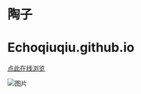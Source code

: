 # 陶子
# Echoqiuqiu.github.io
[点此在线浏览](https://Echoqiuqiu.github.io/)

![图片](https://image.baidu.com/search/detail?ct=503316480&z=0&ipn=d&word=%E5%B0%8F%E6%A2%85&step_word=&hs=0&pn=19&spn=0&di=43780&pi=0&rn=1&tn=baiduimagedetail&is=0%2C0&istype=2&ie=utf-8&oe=utf-8&in=&cl=2&lm=-1&st=-1&cs=3843670716%2C153824471&os=639836521%2C528183316&simid=3165480073%2C3541398405&adpicid=0&lpn=0&ln=1726&fr=&fmq=1587715041089_R&fm=index&ic=0&s=undefined&hd=undefined&latest=undefined&copyright=undefined&se=&sme=&tab=0&width=&height=&face=undefined&ist=&jit=&cg=&bdtype=0&oriquery=&objurl=http%3A%2F%2F5b0988e595225.cdn.sohucs.com%2Fimages%2F20181219%2F2acd8332169a45a2858eb31cf50893f3.jpeg&fromurl=ippr_z2C%24qAzdH3FAzdH3Fooo_z%26e3Bf5i7_z%26e3Bv54AzdH3FwAzdH3Fdbd0lm08b_lllma9nl&gsm=14&rpstart=0&rpnum=0&islist=&querylist=&force=undefined)
